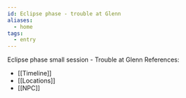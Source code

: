 ```yaml
---
id: Eclipse phase - trouble at Glenn
aliases:
  - home
tags:
  - entry
---
```


Eclipse phase small session - Trouble at Glenn
References:
* [[Timeline]]
* [[Locations]]
* [[NPC]]
